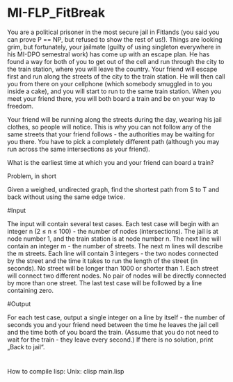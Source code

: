 # MI-FLP_FitBreak
You are a political prisoner in the most secure jail in Fitlands (you said you can prove P == NP, but refused to show the rest of us!). Things are looking grim, but fortunately, your jailmate (guilty of using singleton everywhere in his MI-DPO semestral work) has come up with an escape plan. He has found a way for both of you to get out of the cell and run through the city to the train station, where you will leave the country. Your friend will escape first and run along the streets of the city to the train station. He will then call you from there on your cellphone (which somebody smuggled in to you inside a cake), and you will start to run to the same train station. When you meet your friend there, you will both board a train and be on your way to freedom.

Your friend will be running along the streets during the day, wearing his jail clothes, so people will notice. This is why you can not follow any of the same streets that your friend follows - the authorities may be waiting for you there. You have to pick a completely different path (although you may run across the same intersections as your friend).

What is the earliest time at which you and your friend can board a train?

Problem, in short

Given a weighed, undirected graph, find the shortest path from S to T and back without using the same edge twice.

#Input

The input will contain several test cases. Each test case will begin with an integer n (2 ≤ n ≤ 100) - the number of nodes (intersections). The jail is at node number 1, and the train station is at node number n. The next line will contain an integer m - the number of streets. The next m lines will describe the m streets. Each line will contain 3 integers - the two nodes connected by the street and the time it takes to run the length of the street (in seconds). No street will be longer than 1000 or shorter than 1. Each street will connect two different nodes. No pair of nodes will be directly connected by more than one street. The last test case will be followed by a line containing zero.

#Output

For each test case, output a single integer on a line by itself - the number of seconds you and your friend need between the time he leaves the jail cell and the time both of you board the train. (Assume that you do not need to wait for the train - they leave every second.) If there is no solution, print „Back to jail“.
# #############################################################################
How to compile lisp:
	Unix:
			clisp main.lisp
